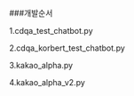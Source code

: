 ###개발순서  
  
1.cdqa_test_chatbot.py  
  
2.cdqa_korbert_test_chatbot.py  
  
3.kakao_alpha.py  
  
4.kakao_alpha_v2.py  
